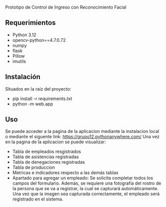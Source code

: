 Prototipo de Control de Ingreso con Reconocimiento Facial

## Requerimientos

* Python 3.12
* opencv-python==4.7.0.72
* numpy
* flask
* Pillow
* imutils

## Instalación

Situados en la raíz del proyecto: 

* pip install -r requirements.txt
* python -m web.app

## Uso
Se puede acceder a la pagina de la aplicacion mediante la instalacion local o mediante el siguente link: https://grupo12.pythonanywhere.com/
Una vez en la pagina de la aplicacion se puede visualizar:
* Tabla de empleados resgistrados
* Tabla de asistencias registradas
* Tabla de denegaciones registradas
* Tabla de produccion 
* Metricas e indicadores respecto a las demás tablas  
* Apartado para agregar un empleado: Se solicita completar todos los campos del formulario. Además, se requiere una fotografía del rostro de
  la persona que se va a registrar, la cual se capturará automáticamente. Una vez que la imagen sea capturada correctamente, el empleado será registrado en el sistema.
